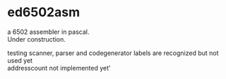 # ed6502asm
a 6502 assembler in pascal.   
Under construction.  
  
testing scanner, parser and codegenerator 
labels are recognized but not used yet  
addresscount not implemented yet'  
